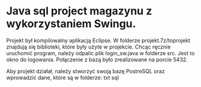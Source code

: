# Java sql project magazynu z wykorzystaniem Swingu.
Projekt był kompilowalny aplikacją Eclipse.
W folderze projekt.7z/toprojekt znajdują się biblioteki, które były użyte w projekcie.
Chcąc ręcznie  uruchomić program, należy odpalic plik login_sw.java w folderze src. Jest to okno do logowania.
Połączenie z bazą było zrealizowane na porcie 5432.

Aby projekt działał, należy stworzyć swoją bazę PostreSQL oraz wprowadzić dane, które są w folderze: txt sql
